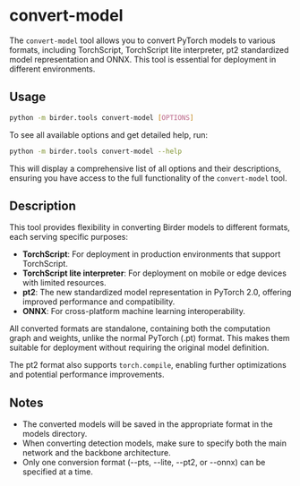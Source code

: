 # convert-model

The `convert-model` tool allows you to convert PyTorch models to various formats, including TorchScript, TorchScript lite interpreter, pt2 standardized model representation and ONNX. This tool is essential for deployment in different environments.

## Usage

```sh
python -m birder.tools convert-model [OPTIONS]
```

To see all available options and get detailed help, run:

```sh
python -m birder.tools convert-model --help
```

This will display a comprehensive list of all options and their descriptions, ensuring you have access to the full functionality of the `convert-model` tool.

## Description

This tool provides flexibility in converting Birder models to different formats, each serving specific purposes:

* **TorchScript**: For deployment in production environments that support TorchScript.
* **TorchScript lite interpreter**: For deployment on mobile or edge devices with limited resources.
* **pt2**: The new standardized model representation in PyTorch 2.0, offering improved performance and compatibility.
* **ONNX**: For cross-platform machine learning interoperability.

All converted formats are standalone, containing both the computation graph and weights, unlike the normal PyTorch (.pt) format. This makes them suitable for deployment without requiring the original model definition.

The pt2 format also supports `torch.compile`, enabling further optimizations and potential performance improvements.

## Notes

* The converted models will be saved in the appropriate format in the models directory.
* When converting detection models, make sure to specify both the main network and the backbone architecture.
* Only one conversion format (--pts, --lite, --pt2, or --onnx) can be specified at a time.
